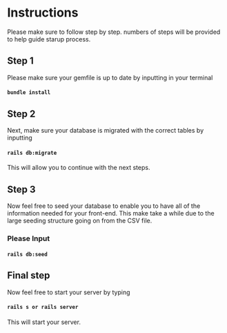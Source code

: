 # Instructions 
Please make sure to follow step by step. numbers of steps will be provided to help guide starup process. 

## Step 1

Please make sure your gemfile is up to date by inputting in your terminal

#### `bundle install` 

## Step 2

Next, make sure your database is migrated with the correct tables by inputting

#### `rails db:migrate`

This will allow you to continue with the next steps.

## Step 3 

Now feel free to seed your database to enable you to have all of the information needed for your front-end. This make take a while due to the large seeding structure going on from the CSV file. 

### Please Input 

#### `rails db:seed` 

## Final step

Now feel free to start your server by typing 

#### `rails s or rails server`

This will start your server.


